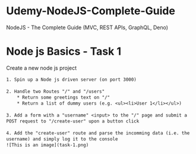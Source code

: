 # Udemy-NodeJS-Complete-Guide
NodeJS - The Complete Guide (MVC, REST APIs, GraphQL, Deno)
# Node js Basics - Task 1
Create a new node js project 

    1. Spin up a Node js driven server (on port 3000)

    2. Handle two Routes "/" and "/users"
        * Return some greetings text on "/"
        * Return a list of dummy users (e.g. <ul><li>User 1</li></ul>)

    3. Add a form with a "username" <input> to the "/" page and submit a POST request to "/create-user" upon a button click

    4. Add the "create-user" route and parse the incomming data (i.e. the username) and simply log it to the console
    ![This is an image](task-1.png)
